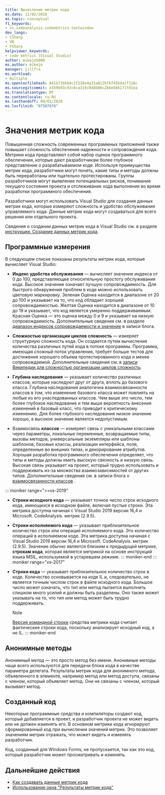 ```yaml
---
title: Вычисление метрик кода
ms.date: 11/02/2018
ms.topic: conceptual
f1_keywords:
- vs.codeanalysis.codemetrics.toolwindow
dev_langs:
- CSharp
- VB
- FSharp
helpviewer_keywords:
- code metrics [Visual Studio]
author: mikejo5000
ms.author: mikejo
manager: jillfra
ms.workload:
- multiple
ms.openlocfilehash: 841b73bbb0c1f226e4a31a812bf8745bda1f118c
ms.sourcegitcommit: e359b93c93c6ca316c0d8b86c2b6e566171fd1ea
ms.translationtype: MT
ms.contentlocale: ru-RU
ms.lasthandoff: 08/01/2020
ms.locfileid: "87507876"
---
```

# <a name="code-metrics-values"></a>Значения метрик кода

Повышенная сложность современных программных приложений также повышает сложность обеспечения надежности и сопровождения кода. Метрики кода представляют собой набор оценок программного обеспечения, которые дают разработчикам более глубокое представление о разрабатываемом коде. Используя преимущества метрик кода, разработчики могут понять, какие типы и методы должны быть переработаны или тщательно протестированы. Группы разработчиков могут выявление потенциальных рисков, понимание текущего состояния проекта и отслеживание хода выполнения во время разработки программного обеспечения.

Разработчики могут использовать Visual Studio для создания данных метрик кода, которые измеряют сложность и удобство обслуживания управляемого кода. Данные метрик кода могут создаваться для всего решения или отдельного проекта.

Сведения о создании данных метрик кода в Visual Studio см. в разделе [инструкции. Создание данных метрик кода](../code-quality/how-to-generate-code-metrics-data.md).

## <a name="software-measurements"></a>Программные измерения

В следующем списке показаны результаты метрик кода, которые вычисляет Visual Studio:

- **Индекс удобства обслуживания** — вычисляет значение индекса от 0 до 100, представляющее относительную простоту обслуживания кода. Высокое значение означает лучшую сопровождаемость. Для быстрого обнаружения проблем в коде можно использовать цветовую маркировку. Зеленая Оценка находится в диапазоне от 20 до 100 и указывает на то, что код обладает хорошей сопровождаемостью. Желтая Оценка находится в диапазоне от 10 до 19 и указывает, что код является умеренно поддерживаемым. Красная Оценка — это оценка между 0 и 9 и указывает на низкую сопровождаемость. Дополнительные сведения см. в разделе [диапазон индексов сопровождаемости и значение](https://blogs.msdn.microsoft.com/codeanalysis/2007/11/20/maintainability-index-range-and-meaning/) в записи блога.

- **Сложностью организации циклов сложность** — измеряет структурную сложность кода. Он создается путем вычисления количества различных путей кода в потоке программы. Программа, имеющая сложный поток управления, требует больше тестов для достижения хорошего объема протестированного кода и менее сопровождаемой. Дополнительные сведения см. в [записи Википедии для сложностью организации циклов сложность](https://wikipedia.org/wiki/Cyclomatic_complexity).

- **Глубина наследования** — указывает количество различных классов, которые наследуют друг от друга, вплоть до базового класса. Глубина наследования аналогична взаимосвязанности классов в том, что изменение базового класса может повлиять на любые из его унаследованных классов. Чем выше это число, тем более глубокое наследование и тем выше вероятность внесения изменений в базовый класс, что приводит к критическому изменению. Для более глубокого наследования низкое значение хорошо, а высокое значение является недопустимым.

- Взаимосвязь **классов** — измеряет связь с уникальными классами через параметры, локальные переменные, возвращаемые типы, вызовы методов, универсальные экземпляры или шаблоны шаблонов, базовые классы, реализации интерфейса, поля, определенные во внешних типах, и декорирование атрибутов. Хорошая разработка программного обеспечения определяет, что типы и методы должны иметь высокую связность и низкую связь. Высокая связь указывает на проект, который трудно использовать и поддерживать из-за множества взаимозависимостей от других типов. Дополнительные сведения см. в записи блога о [взаимосвязанности классов](https://blogs.msdn.microsoft.com/zainnab/2011/05/25/code-metrics-class-coupling/) .

::: moniker range=">=vs-2019"

- **Строки исходного кода** — указывает точное число строк исходного кода, имеющихся в исходном файле, включая пустые строки. Эта метрика доступна начиная с Visual Studio 2019 версии 16,4 и Microsoft. CodeAnalysis. метрик (2.9.5).

- **Строки исполняемого кода** — указывает приблизительное количество строк или операций исполняемого кода. Это количество операций в исполняемом коде. Эта метрика доступна начиная с Visual Studio 2019 версии 16,4 и Microsoft. CodeAnalysis. метрик (2.9.5). Значение обычно является близким к предыдущей метрике, **строкам кода**, которая является метрикой на основе инструкций языка MSIL, используемой в устаревшем режиме.
::: moniker-end
::: moniker range="vs-2017"

- **Строки кода** — указывает приблизительное количество строк в коде. Количество основывается на коде IL и, следовательно, не является точным числом строк в файле исходного кода. Большое число может означать, что тип или метод пытается выполнить слишком много усилий и должны быть разделены. Оно также может указывать на то, что тип или метод может быть трудно поддерживать.

   > [!NOTE]
   > [Версия командной строки](../code-quality/how-to-generate-code-metrics-data.md#command-line-code-metrics) средства метрики кода считает фактические строки кода, поскольку анализирует исходный код, а не IL.
::: moniker-end

## <a name="anonymous-methods"></a>Анонимные методы

*Анонимный метод* — это просто метод без имени. Анонимные методы чаще всего используются для передачи блока кода в качестве параметра делегата. Результаты метрик кода для анонимного метода, объявленного в элементе, например метод или метод доступа, связаны с членом, который объявляет метод. Они не связаны с членом, который вызывает метод.

## <a name="generated-code"></a>Созданный код

Некоторые программные средства и компиляторы создают код, который добавляется в проект, и разработчик проекта не может видеть или не должен изменять его. В основном метрики кода игнорируют сформированный код при вычислении значений метрик. Это позволяет значениям метрик отражать, что может видеть и изменять разработчик.

Код, созданный для Windows Forms, не пропускается, так как это код, который разработчик может просматривать и изменять.

## <a name="next-steps"></a>Дальнейшие действия

- [Как создавать данные метрик кода](../code-quality/how-to-generate-code-metrics-data.md)
- [Использование окна "Результаты метрик кода"](../code-quality/working-with-code-metrics-data.md)
